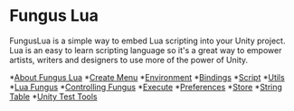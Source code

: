 Fungus Lua
======

FungusLua is a simple way to embed Lua scripting into your Unity project. Lua is an easy to learn scripting language so it's a great way to empower artists, writers and designers to use more of the power of Unity.

*[About Fungus Lua](lua_about_funguslua)
*[Create Menu](lua_create_menu)
*[Environment](lua_environment)
*[Bindings](lua_bindings)
*[Script](lua_script)
*[Utils](lua_utils)
*[Lua Fungus](lua_fungus_module)
*[Controlling Fungus](lua_controlling_fungus)
*[Execute](lua_execute_lua)
*[Preferences](lua_preferences)
*[Store](lua_store)
*[String Table](lua_string_table)
*[Unity Test Tools](lua_unity_test_tools)
